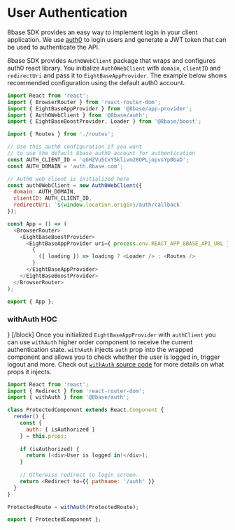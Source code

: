 # User Authentication

8base SDK provides an easy way to implement login in your client application. We use [auth0](https://www.auth0.com) to login users and generate a JWT token that can be used to authenticate the API.

8base SDK provides `Auth0WebClient` package that wraps and configures auth0 react library. You initialize `Auth0WebClient` with `domain`, `clientID` and `redirectUri` and pass it to `EightBaseAppProvider`. The example below shows recommended configuration using the default auth0 account.

```javascript
import React from 'react';
import { BrowserRouter } from 'react-router-dom';
import { EightBaseAppProvider } from '@8base/app-provider';
import { Auth0WebClient } from '@8base/auth';
import { EightBaseBoostProvider, Loader } from '@8base/boost';

import { Routes } from './routes';

// Use this auth0 configuration if you want 
// to use the default 8base auth0 account for authentication
const AUTH_CLIENT_ID = 'qGHZVu5CxY5klivm28OPLjopvsYp0baD';
const AUTH_DOMAIN = 'auth.8base.com';

// Auth0 web client is initialized here
const auth0WebClient = new Auth0WebClient({
  domain: AUTH_DOMAIN,
  clientID: AUTH_CLIENT_ID,
  redirectUri: `${window.location.origin}/auth/callback`
});

const App = () => (
  <BrowserRouter>
    <EightBaseBoostProvider>
      <EightBaseAppProvider uri={ process.env.REACT_APP_8BASE_API_URL } authClient={ auth0WebClient }>
        {
          ({ loading }) => loading ? <Loader /> : <Routes />
        }
      </EightBaseAppProvider>
    </EightBaseBoostProvider>
  </BrowserRouter>
);

export { App };
```

### withAuth HOC
}
[/block]
Once you initialized `EightBaseAppProvider` with `authClient` you can use `withAuth` higher order component to receive the current authentication state. `withAuth` injects `auth` prop into the wrapped component and allows you to check whether the user is logged in, trigger logout and more. Check out [`withAuth` source code](https://github.com/8base/sdk/blob/master/packages/auth/src/withAuth.js) for more details on what props it injects.

```javascript
import React from 'react';
import { Redirect } from 'react-router-dom';
import { withAuth } from '@8base/auth';

class ProtectedComponent extends React.Component {
  render() {
    const {
      auth: { isAuthorized }    
    } = this.props;
  
    if (isAuthorized) {
      return (<div>User is logged in!</div>);
    }
    
    // Otherwise redirect to login screen.
    return <Redirect to={{ pathname: '/auth' }} 
  }
}

ProtectedRoute = withAuth(ProtectedRoute);

export { ProtectedComponent };
```
